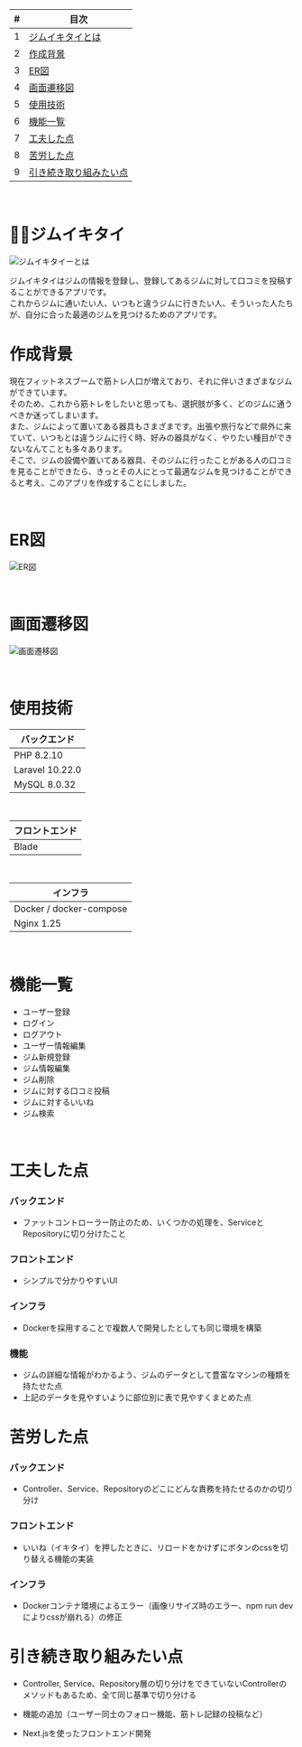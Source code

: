 | # | 目次 |
| ---- | ---|
| 1 | [ジムイキタイとは](#ジムイキタイとは) |
| 2 | [作成背景](#作成背景) |
| 3 | [ER図](#er図) |
| 4 | [画面遷移図](#画面遷移図) |
| 5 | [使用技術](#使用技術) |
| 6 | [機能一覧](#機能一覧) |
| 7 | [工夫した点](#工夫した点) |
| 8 | [苦労した点](#苦労した点) |
| 9 | [引き続き取り組みたい点](#引き続き取り組みたい点) |

<br />

# :weight_lifting_man:ジムイキタイ
![ジムイキタイーとは](/img/welcomepage.png)
<br />

ジムイキタイはジムの情報を登録し、登録してあるジムに対して口コミを投稿することができるアプリです。<br />
これからジムに通いたい人、いつもと違うジムに行きたい人、そういった人たちが、自分に合った最適のジムを見つけるためのアプリです。
<br />

# 作成背景
現在フィットネスブームで筋トレ人口が増えており、それに伴いさまざまなジムができています。<br />
そのため、これから筋トレをしたいと思っても、選択肢が多く、どのジムに通うべきか迷ってしまいます。<br />
また、ジムによって置いてある器具もさまざまです。出張や旅行などで県外に来ていて、いつもとは違うジムに行く時、好みの器具がなく、やりたい種目ができないなんてことも多々あります。<br />
そこで、ジムの設備や置いてある器具、そのジムに行ったことがある人の口コミを見ることができたら、きっとその人にとって最適なジムを見つけることができると考え、このアプリを作成することにしました。

<br />

# ER図
![ER図](/img/er.jpeg)

<br />

# 画面遷移図
![画面遷移図](/img/transition.jpeg)

<br />

# 使用技術
| バックエンド
----|
| PHP 8.2.10 |
| Laravel 10.22.0 |
| MySQL 8.0.32|

<br />

| フロントエンド
----|
| Blade |
<br />


| インフラ
----|
| Docker / docker-compose  |
| Nginx 1.25 |

<br />


# 機能一覧
- ユーザー登録
- ログイン
- ログアウト
- ユーザー情報編集
- ジム新規登録
- ジム情報編集
- ジム削除
- ジムに対する口コミ投稿
- ジムに対するいいね
- ジム検索

<br />

# 工夫した点
### バックエンド
- ファットコントローラー防止のため、いくつかの処理を、ServiceとRepositoryに切り分けたこと

### フロントエンド
- シンプルで分かりやすいUI

### インフラ
- Dockerを採用することで複数人で開発したとしても同じ環境を構築

### 機能
- ジムの詳細な情報がわかるよう、ジムのデータとして豊富なマシンの種類を持たせた点
- 上記のデータを見やすいように部位別に表で見やすくまとめた点

# 苦労した点
### バックエンド
- Controller、Service、Repositoryのどこにどんな責務を持たせるのかの切り分け

### フロントエンド
- いいね（イキタイ）を押したときに、リロードをかけずにボタンのcssを切り替える機能の実装

### インフラ
- Dockerコンテナ環境によるエラー（画像リサイズ時のエラー、npm run devによりcssが崩れる）の修正

# 引き続き取り組みたい点
- Controller, Service、Repository層の切り分けをできていないControllerのメソッドもあるため、全て同じ基準で切り分ける

- 機能の追加（ユーザー同士のフォロー機能、筋トレ記録の投稿など）

- Next.jsを使ったフロントエンド開発